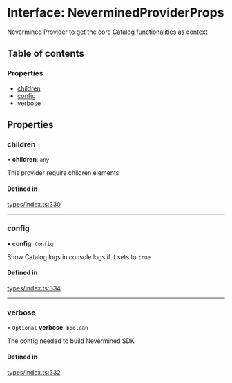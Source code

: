 # Interface: NeverminedProviderProps

Nevermined Provider to get the core Catalog functionalities as context

## Table of contents

### Properties

- [children](NeverminedProviderProps.md#children)
- [config](NeverminedProviderProps.md#config)
- [verbose](NeverminedProviderProps.md#verbose)

## Properties

### children

• **children**: `any`

This provider require children elements

#### Defined in

[types/index.ts:330](https://github.com/nevermined-io/components-catalog/blob/89449f9/lib/src/types/index.ts#L330)

___

### config

• **config**: `Config`

Show Catalog logs in console logs if it sets to `true`

#### Defined in

[types/index.ts:334](https://github.com/nevermined-io/components-catalog/blob/89449f9/lib/src/types/index.ts#L334)

___

### verbose

• `Optional` **verbose**: `boolean`

The config needed to build Nevermined SDK

#### Defined in

[types/index.ts:332](https://github.com/nevermined-io/components-catalog/blob/89449f9/lib/src/types/index.ts#L332)
